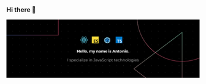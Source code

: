 ### Hi there 👋
[![Header](https://github.com/AntonioErdeljac/AntonioErdeljac/blob/master/banner.png?raw=true "Header")](https://wallpapercave.com/wp/wp13100987.png)

<!--
**Helloflixofficial/helloflixofficial** is a ✨ _special_ ✨ repository because its `README.md` (this file) appears on your GitHub profile.

Here are some ideas to get you started:

- 🔭 I’m currently working on ...
- 🌱 I’m currently learning ...
- 👯 I’m looking to collaborate on ...
- 🤔 I’m looking for help with ...
- 💬 Ask me about ...
- 📫 How to reach me: ...
- 😄 Pronouns: ...
- ⚡ Fun fact: ...
-->
